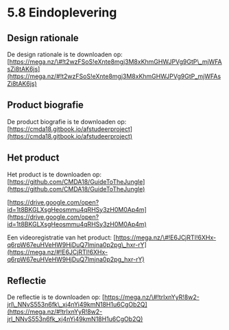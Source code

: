 # 5.8 Eindoplevering

## Design rationale

De design rationale is te downloaden op: [https://mega.nz/\#!t2wzFSoS!eXnte8mgj3M8xKhmGHWJPVg9GtP\_mjWFAsZi8tAK6js](https://mega.nz/#!t2wzFSoS!eXnte8mgj3M8xKhmGHWJPVg9GtP_mjWFAsZi8tAK6js)

## Product biografie

De product biografie is te downloaden op: [https://cmda18.gitbook.io/afstudeerproject](https://cmda18.gitbook.io/afstudeerproject)

## Het product

Het product is te downloaden op: [https://github.com/CMDA18/GuideToTheJungle](https://github.com/CMDA18/GuideToTheJungle) 

[https://drive.google.com/open?id=1t8BKGLXsgHeosmmu4qRHSy3zH0M0Ap4m](https://drive.google.com/open?id=1t8BKGLXsgHeosmmu4qRHSy3zH0M0Ap4m)

Een videoregistratie van het product: [https://mega.nz/\#!E6JCjRTI!6XHx-q6rpW67euHVeHW9HjDuQ7lmjna0p2pg\_hxr-rY](https://mega.nz/#!E6JCjRTI!6XHx-q6rpW67euHVeHW9HjDuQ7lmjna0p2pg_hxr-rY)

## Reflectie

De reflectie is te downloaden op: [https://mega.nz/\#!trIxnYyR!8w2-jrl\_NNvS553n6fk\_xj4nYi49kmN18H1u6CgOb2Q](https://mega.nz/#!trIxnYyR!8w2-jrl_NNvS553n6fk_xj4nYi49kmN18H1u6CgOb2Q)

